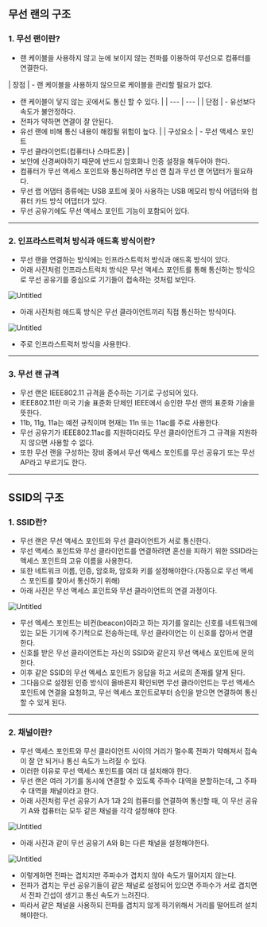 ## 무선 랜의 구조

### 1. 무선 랜이란?

- 랜 케이블을 사용하지 않고 눈에 보이지 않는 전파를 이용하여 무선으로 컴퓨터를 연결한다.

| 장점 | - 랜 케이블을 사용하지 않으므로 케이블을 관리할 필요가 없다.
- 랜 케이블이 닿지 않는 곳에서도 통신 할 수 있다. |
  | --- | --- |
  | 단점 | - 유선보다 속도가 불안정하다.
- 전파가 약하면 연결이 잘 안된다.
- 유선 랜에 비해 통신 내용이 해킹될 위험이 높다. |
  | 구성요소 | - 무선 액세스 포인트
- 무선 클라이언트(컴퓨터나 스마트폰) |
- 보안에 신경써야하기 때문에 반드시 암호화나 인증 설정을 해두어야 한다.
- 컴퓨터가 무선 액세스 포인트와 통신하려면 무선 랜 칩과 무선 랜 어댑터가 필요하다.
- 무선 랩 어댑터 종류에는 USB 포트에 꽂아 사용하는 USB 메모리 방식 어댑터와 컴퓨터 카드 방식 어댑터가 있다.
- 무선 공유기에도 무선 액세스 포인트 기능이 포함되어 있다.

---

### 2. 인프라스트럭처 방식과 애드혹 방식이란?

- 무선 랜을 연결하는 방식에는 인프라스트럭처 방식과 애드혹 방식이 있다.
- 아래 사진처럼 인프라스트럭처 방식은 무선 액세스 포인트를 통해 통신하는 방식으로 무선 공유기를 중심으로 기기들이 접속하는 것처럼 보인다.

![Untitled](https://prod-files-secure.s3.us-west-2.amazonaws.com/ccee4141-ca57-49be-9629-57442a73b9ab/1ce0a0e9-f048-4d68-afe0-fd24e750f437/Untitled.png)

- 아래 사진처럼 애드혹 방식은 무선 클라이언트끼리 직접 통신하는 방식이다.

![Untitled](https://prod-files-secure.s3.us-west-2.amazonaws.com/ccee4141-ca57-49be-9629-57442a73b9ab/74697c12-854c-457c-9989-1d58975f5da6/Untitled.png)

- 주로 인프라스트럭처 방식을 사용한다.

---

### 3. 무선 랜 규격

- 무선 랜은 IEEE802.11 규격을 준수하는 기기로 구성되어 있다.
- IEEE802.11란 미국 기술 표준화 단체인 IEEE에서 승인한 무선 랜의 표준화 기술을 뜻한다.
- 11b, 11g, 11a는 예전 규칙이며 현재는 11n 또는 11ac를 주로 사용한다.
- 무선 공유기가 IEEE802.11ac를 지원하더라도 무선 클라이언트가 그 규격을 지원하지 않으면 사용할 수 없다.
- 또한 무선 랜을 구성하는 장비 중에서 무선 액세스 포인트를 무선 공유기 또는 무선 AP라고 부르기도 한다.

---

## SSID의 구조

### 1. SSID란?

- 무선 랜은 무선 액세스 포인트와 무선 클라이언트가 서로 통신한다.
- 무선 액세스 포인트와 무선 클라이언트를 연결하려면 혼선을 피하기 위한 SSID라는 액세스 포인트의 고유 이름을 사용한다.
- 또한 네트워크 이름, 인증, 암호화, 암호화 키를 설정해야한다.(자동으로 무선 액세스 포인트를 찾아서 통신하기 위해)
- 아래 사진은 무선 액세스 포인트와 무선 클라이언트의 연결 과정이다.

![Untitled](https://prod-files-secure.s3.us-west-2.amazonaws.com/ccee4141-ca57-49be-9629-57442a73b9ab/ee70303a-f33b-40f8-bddc-928511aee8bd/Untitled.png)

- 무선 엑세스 포인트는 비컨(beacon)이라고 하는 자기를 알리는 신호를 네트워크에 있는 모든 기기에 주기적으로 전송하는데, 무선 클라이언는 이 신호를 잡아서 연결한다.
- 신호를 받은 무선 클라이언트는 자신의 SSID와 같은지 무선 액세스 포인트에 문의한다.
- 이후 같은 SSID의 무선 엑세스 포인트가 응답을 하고 서로의 존재를 알게 된다.
- 그다음으로 설정된 인증 방식이 올바른지 확인되면 무선 클라이언트는 무선 액세스 포인트에 연결을 요청하고, 무선 엑세스 포인트로부터 승인을 받으면 연결하여 통신할 수 있게 된다.

---

### 2. 채널이란?

- 무선 액세스 포인트와 무선 클라이언트 사이의 거리가 멀수록 전파가 약해져서 접속이 잘 안 되거나 통신 속도가 느려질 수 있다.
- 이러한 이유로 무선 액세스 포인트를 여러 대 설치해야 한다.
- 무선 랜은 여러 기기를 동시에 연결할 수 있도록 주파수 대역을 분할하는데, 그 주파수 대역을 채널이라고 한다.
- 아래 사진처럼 무선 공유기 A가 1과 2의 컴퓨터를 연결하여 통신할 때, 이 무선 공유기 A와 컴퓨터는 모두 같은 채널을 각각 설정해야 한다.

![Untitled](https://prod-files-secure.s3.us-west-2.amazonaws.com/ccee4141-ca57-49be-9629-57442a73b9ab/5d397821-3b59-4932-ad1c-6547b9b0e6af/Untitled.png)

- 아래 사진과 같이 무선 공유기 A와 B는 다른 채널을 설정해야한다.

![Untitled](https://prod-files-secure.s3.us-west-2.amazonaws.com/ccee4141-ca57-49be-9629-57442a73b9ab/e4b5008c-9d89-4767-9bb2-a46f2b799ea5/Untitled.png)

- 이렇게하면 전파는 겹치지만 주파수가 겹치지 않아 속도가 떨어지지 않는다.
- 전파가 겹치는 무선 공유기들이 같은 채널로 설정되어 있으면 주파수가 서로 겹치면서 전파 간섭이 생기고 통신 속도가 느려진다.
- 따라서 같은 채널을 사용하되 전파를 겹치지 않게 하기위해서 거리를 떨어트려 설치해야한다.